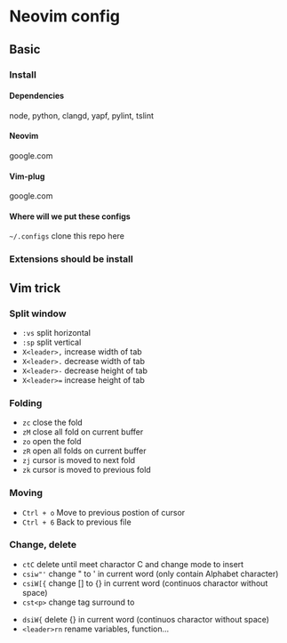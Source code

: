 # Neovim config
## Basic
### Install
#### Dependencies
node, python, clangd, yapf, pylint, tslint
#### Neovim
google.com
#### Vim-plug
google.com
#### Where will we put these configs
`~/.configs`
clone this repo here
### Extensions should be install
## Vim trick
### Split window
- `:vs` split horizontal
- `:sp` split vertical
- `X<leader>,` increase width of tab
- `X<leader>.` decrease width of tab
- `X<leader>-` decrease height of tab
- `X<leader>=` increase height of tab
### Folding
- `zc` close the fold
- `zM` close all fold on current buffer
- `zo` open the fold
- `zR` open all folds on current buffer
- `zj` cursor is moved to next fold
- `zk` cursor is moved to previous fold
### Moving
- `Ctrl + o` Move to previous postion of cursor
- `Ctrl + 6` Back to previous file
### Change, delete
- `ctC` delete until meet charactor C and change mode to insert
- `csiw"'` change " to ' in current word (only contain Alphabet character)
- `csiW[{` change [] to {} in current word (continuos charactor without space)
- `cst<p>` change tag surround to <p>
- `dsiW{` delete {} in current word (continuos charactor without space)
- `<leader>rn` rename variables, function...
